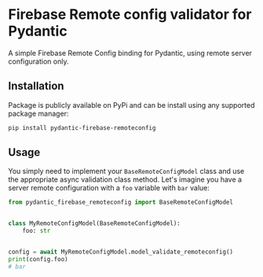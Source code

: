 # Firebase Remote config validator for Pydantic

A simple Firebase Remote Config binding for Pydantic, using
remote server configuration only.

## Installation

Package is publicly available on PyPi and can be install using any
supported package manager:

```bash
pip install pydantic-firebase-remoteconfig
```

## Usage

You simply need to implement your `BaseRemoteConfigModel` class
and use the appropriate async validation class method. Let's imagine
you have a server remote configuration with a `foo` variable with `bar`
value:

```python
from pydantic_firebase_remoteconfig import BaseRemoteConfigModel


class MyRemoteConfigModel(BaseRemoteConfigModel):
    foo: str


config = await MyRemoteConfigModel.model_validate_remoteconfig()
print(config.foo)
# bar
```
